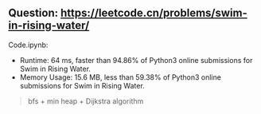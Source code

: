 ## Question: https://leetcode.cn/problems/swim-in-rising-water/

Code.ipynb:
* Runtime: 64 ms, faster than 94.86% of Python3 online submissions for Swim in Rising Water.
* Memory Usage: 15.6 MB, less than 59.38% of Python3 online submissions for Swim in Rising Water.
> bfs + min heap + Dijkstra algorithm
